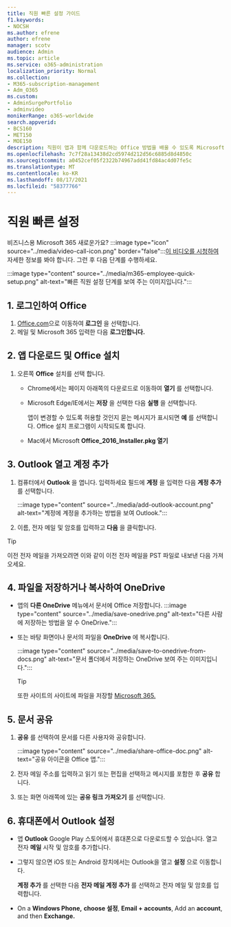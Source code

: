 ```yaml
---
title: 직원 빠른 설정 가이드
f1.keywords:
- NOCSH
ms.author: efrene
author: efrene
manager: scotv
audience: Admin
ms.topic: article
ms.service: o365-administration
localization_priority: Normal
ms.collection:
- M365-subscription-management
- Adm_O365
ms.custom:
- AdminSurgePortfolio
- adminvideo
monikerRange: o365-worldwide
search.appverid:
- BCS160
- MET150
- MOE150
description: 직원이 앱과 함께 다운로드하는 Office 방법을 배울 수 있도록 Microsoft 365 Business Premium.
ms.openlocfilehash: 7c7f28a13438d2cd5974d212d56c6885d8d4850c
ms.sourcegitcommit: a0452cef05f2322b74967add41fd84ac4d07fe5c
ms.translationtype: MT
ms.contentlocale: ko-KR
ms.lasthandoff: 08/17/2021
ms.locfileid: "58377766"
---
```

# <a name="employee-quick-setup"></a>직원 빠른 설정

비즈니스용 Microsoft 365 새로운가요? :::image type="icon" source="../media/video-call-icon.png" border="false":::[이 비디오를 시청하여](what-is-microsoft-365.md) 자세한 정보를 봐야 합니다. 그런 후 다음 단계를 수행하세요.

:::image type="content" source="../media/m365-employee-quick-setup.png" alt-text="빠른 직원 설정 단계를 보여 주는 이미지입니다.":::

## <a name="1-sign-in-to-office"></a>1. 로그인하여 Office

1. [Office.com](https://office.com)으로 이동하여 **로그인** 을 선택합니다.
1. 메일 및 Microsoft 365 입력한 다음 **로그인합니다.**

## <a name="2-download-and-install-office-apps"></a>2. 앱 다운로드 및 Office 설치

1. 오른쪽 **Office** 설치를 선택 합니다.
    - Chrome에서는 페이지 아래쪽의 다운로드로 이동하여 **열기** 를 선택합니다.
    - Microsoft Edge/IE에서는 **저장** 을 선택한 다음 **실행** 을 선택합니다.
    
        앱이 변경할 수 있도록 허용할 것인지 묻는 메시지가 표시되면 **예** 를 선택합니다. Office 설치 프로그램이 시작되도록 합니다.
    - Mac에서 Microsoft **Office_2016_Installer.pkg 열기**

## <a name="3-open-outlook-and-add-your-account"></a>3. Outlook 열고 계정 추가

1. 컴퓨터에서 **Outlook** 을 엽니다. 입력하세요 필드에 **계정** 을 입력한 다음 **계정 추가** 를 선택합니다.

    :::image type="content" source="../media/add-outlook-account.png" alt-text="계정에 계정을 추가하는 방법을 보여 Outlook.":::

1. 이름, 전자 메일 및 암호를 입력하고 **다음** 을 클릭합니다.

> [!TIP]
> 이전 전자 메일을 가져오려면 이와 같이 이전 전자 메일을 PST 파일로 내보낸 다음 가져오세요.

## <a name="4-save-or-copy-files-to-onedrive"></a>4. 파일을 저장하거나 복사하여 OneDrive

- 앱의 **다른 OneDrive** 메뉴에서  문서에 Office 저장합니다.
    :::image type="content" source="../media/save-onedrive.png" alt-text="다른 사람에 저장하는 방법을 알 수 OneDrive.":::

- 또는 바탕 화면이나 문서의 파일을 **OneDrive** 에 복사합니다.

    :::image type="content" source="../media/save-to-onedrive-from-docs.png" alt-text="문서 폴더에서 저장하는 OneDrive 보여 주는 이미지입니다.":::

    > [!TIP]
    > 또한 사이트의 사이트에 파일을 저장할 [Microsoft 365.](https://support.microsoft.com/office/d18d21a0-1f9f-4f6c-ac45-d52afa0a4a2e)

## <a name="5-share-documents"></a>5. 문서 공유

1. **공유** 를 선택하여 문서를 다른 사용자와 공유합니다.

    :::image type="content" source="../media/share-office-doc.png" alt-text="공유 아이콘을 Office 앱.":::

1. 전자 메일 주소를 입력하고 읽기 또는 편집을 선택하고 메시지를 포함한 후 **공유** 합니다.
1. 또는 화면 아래쪽에 있는 **공유 링크 가져오기** 를 선택합니다.

## <a name="6-get-outlook-on-your-phone"></a>6. 휴대폰에서 Outlook 설정

- 앱 **Outlook** Google Play 스토어에서 휴대폰으로 다운로드할 수 있습니다. 열고 전자 **메일** 시작 및 암호를 추가합니다.
- 그렇지 않으면 iOS 또는 Android 장치에서는 Outlook을 열고 **설정** 으로 이동합니다.

    **계정 추가** 를 선택한 다음 **전자 메일 계정 추가** 를 선택하고 전자 메일 및 암호를 입력합니다.
- On a **Windows Phone,** **choose 설정**, **Email + accounts**, Add an **account**, and then **Exchange.**